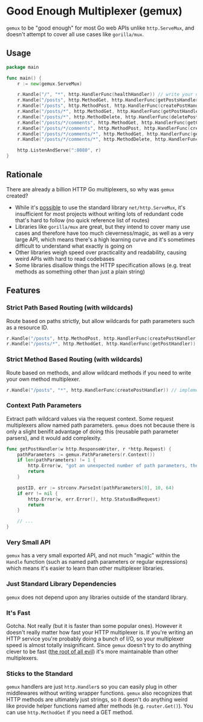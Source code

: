 # Good Enough Multiplexer (gemux)

`gemux` to be "good enough" for most Go web APIs unlike `http.ServeMux`, and doesn't attempt to cover all use cases like `gorilla/mux`.

## Usage

```go
package main

func main() {
    r := new(gemux.ServeMux)

    r.Handle("/", "*", http.HandlerFunc(healthHandler)) // write your own method mux within the handler
    r.Handle("/posts", http.MethodGet, http.HandlerFunc(getPostsHandler))
    r.Handle("/posts", http.MethodPost, http.HandlerFunc(createPostHandler))
    r.Handle("/posts/*", http.MethodGet, http.HandlerFunc(getPostHandler)) // use gemux.PathParameters to extract wildcard values
    r.Handle("/posts/*", http.MethodDelete, http.HandlerFunc(deletePostHandler))
    r.Handle("/posts/*/comments", http.MethodGet, http.HandlerFunc(getCommentsHandler))
    r.Handle("/posts/*/comments", http.MethodPost, http.HandlerFunc(createCommentHandler))
    r.Handle("/posts/*/comments/*", http.MethodGet, http.HandlerFunc(getCommentHandler))
    r.Handle("/posts/*/comments/*", http.MethodDelete, http.HandlerFunc(deleteCommentHandler))

    http.ListenAndServe(":8080", r)
}
```

## Rationale

There are already a billion HTTP Go multiplexers, so why was `gemux` created?

* While it's [possible](https://blog.merovius.de/2017/06/18/how-not-to-use-an-http-router.html) to use the standard library `net/http.ServeMux`, it's insufficient for most projects without writing lots of redundant code that's hard to follow (no quick reference list of routes)
* Libraries like `gorilla/mux` are great, but they intend to cover many use cases and therefore have too much cleverness/magic, as well as a very large API, which means there's a high learning curve and it's sometimes difficult to understand what exactly is going on
* Other libraries weigh speed over practicality and readability, causing weird APIs with hard to read codebases
* Some libraries disallow things the HTTP specification allows (e.g. treat methods as something other than just a plain string)

## Features

### Strict Path Based Routing (with wildcards)

Route based on paths strictly, but allow wildcards for path parameters such as a resource ID.

```go
r.Handle("/posts", http.MethodPost, http.HandlerFunc(createPostHandler))
r.Handle("/posts/*", http.MethodGet, http.HandlerFunc(getPostHandler))
```

### Strict Method Based Routing (with wildcards)

Route based on methods, and allow wildcard methods if you need to write your own method multiplexer.

```go
r.Handle("/posts", "*", http.HandlerFunc(createPostHandler)) // implement your own method muxer
```

### Context Path Parameters

Extract path wildcard values via the request context. Some request multiplexers allow named path parameters. `gemux` does not because there is only a slight benifit advantage of doing this (reusable path parameter parsers), and it would add complexity.

```go
func getPostHandler(w http.ResponseWriter, r *http.Request) {
    pathParameters := gemux.PathParameters(r.Context())
    if len(pathParameters) != 1 {
        http.Error(w, "got an unexpected number of path parameters, the muxer is broken", http.StatusInternalServerError)
        return
    }

    postID, err := strconv.ParseInt(pathParameters[0], 10, 64)
    if err != nil {
        http.Error(w, err.Error(), http.StatusBadRequest)
        return
    }

    // ...
}
```

### Very Small API

`gemux` has a very small exported API, and not much "magic" within the `Handle` function (such as named path parameters or regular expressions) which means it's easier to learn than other multiplexer libraries.

### Just Standard Library Dependencies

`gemux` does not depend upon any libraries outside of the standard library.

### It's Fast

Gotcha. Not really (but it is faster than some popular ones). However it doesn't really matter how fast your HTTP multiplexer is. If you're writing an HTTP service you're probably doing a bunch of I/O, so your multiplexer speed is almost totally insignificant. Since `gemux` doesn't try to do anything clever to be fast ([the root of all evil](http://wiki.c2.com/?PrematureOptimization)) it's more maintainable than other multiplexers.

### Sticks to the Standard

`gemux` handlers are just `http.Handler`s so you can easily plug in other middlewares without writing wrapper functions. `gemux` also recognizes that HTTP methods are ultimately just strings, so it doesn't do anything weird like provide helper functions named after methods (e.g. `router.Get()`). You can use `http.MethodGet` if you need a GET method.